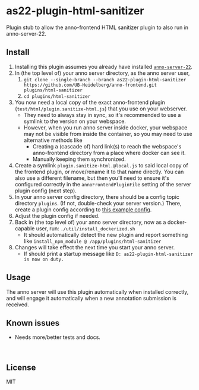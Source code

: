 ﻿
<!--#echo json="package.json" key="name" underline="=" -->
as22-plugin-html-sanitizer
====================================
<!--/#echo -->

<!--#echo json="package.json" key="description" -->
Plugin stub to allow the anno-frontend HTML sanitizer plugin to also run in
anno-server-22.
<!--/#echo -->


Install
-------

1.  Installing this plugin assumes you already have installed
    [`anno-server-22`](https://github.com/UB-Heidelberg/anno-server-22).
1.  In (the top level of) your anno server directory,
    as the anno server user,
    1.  `git clone --single-branch --branch as22-plugin-html-sanitizer https://github.com/UB-Heidelberg/anno-frontend.git plugins/html-sanitizer`
    1.  `cd plugins/html-sanitizer`
1.  You now need a local copy of the exact anno-frontend plugin
    (`test/html/plugin.sanitize-html.js`)
    that you use on your webserver.
    * They need to always stay in sync, so it's recommended to use a symlink
      to the version on your webspace.
    * However, when you run anno server inside docker,
      your webspace may not be visible from inside the container,
      so you may need to use alternative methods like
      * Creating a (cascade of) hard link(s) to reach the webspace's
        anno-frontend directory from a place where docker can see it.
      * Manually keeping them synchronized.
1.  Create a symlink `plugin.sanitize-html.@local.js` to said local copy of
    the frontend plugin, or move/rename it to that name directly.
    You can also use a different filename, but then you'll need to ensure
    it's configured correctly in the `annoFrontendPluginFile` setting of
    the server plugin config (next step).
1.  In your anno server config directory, there should be a config
    topic directory `plugins`. (If not, double-check your server version.)
    There, create a plugin config according to
    [this example config](docs/example/sanitize_anno_html.yaml).
1.  Adjust the plugin config if needed.
1.  Back in (the top level of) your anno server directory,
    now as a docker-capable user,
    run: `./util/install_dockerized.sh`
    * It should automatically detect the new plugin and report something like
      `install_npm_module @ /app/plugins/html-sanitizer`
1.  Changes will take effect the next time you start your anno server.
    * If should print a startup message like
      `D: as22-plugin-html-sanitizer is now on duty.`



Usage
-----

The anno server will use this plugin automatically when installed correctly,
and will engage it automatically when a new annotation submission is received.




<!--#toc stop="scan" -->



Known issues
------------

* Needs more/better tests and docs.




&nbsp;


License
-------
<!--#echo json="package.json" key="license" -->
MIT
<!--/#echo -->
